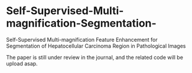 # Self-Supervised-Multi-magnification-Segmentation-
Self-Supervised Multi-magnification Feature Enhancement for Segmentation of Hepatocellular Carcinoma Region in Pathological Images 


The paper is still under review in the journal, and the related code will be upload asap.
